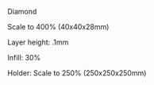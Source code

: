 Diamond

Scale to 400% (40x40x28mm)

Layer height: .1mm

Infill: 30%

Holder: Scale to 250% (250x250x250mm)
